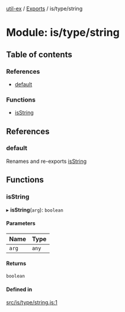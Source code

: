 [util-ex](../README.md) / [Exports](../modules.md) / is/type/string

# Module: is/type/string

## Table of contents

### References

- [default](is_type_string.md#default)

### Functions

- [isString](is_type_string.md#isstring)

## References

### default

Renames and re-exports [isString](is_type_string.md#isstring)

## Functions

### isString

▸ **isString**(`arg`): `boolean`

#### Parameters

| Name | Type |
| :------ | :------ |
| `arg` | `any` |

#### Returns

`boolean`

#### Defined in

[src/is/type/string.js:1](https://github.com/snowyu/util-ex.js/blob/6dff38f/src/is/type/string.js#L1)
